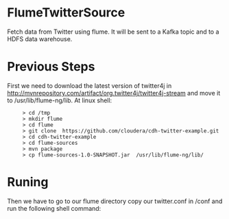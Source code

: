 # FlumeTwitterSource
Fetch data from Twitter using flume. It will be sent to a Kafka topic and to a HDFS data warehouse.
# Previous Steps
First we need to download the latest version of twitter4j in http://mvnrepository.com/artifact/org.twitter4j/twitter4j-stream
and move it to /usr/lib/flume-ng/lib. At linux shell:

         > cd /tmp
         > mkdir flume
         > cd flume
         > git clone  https://github.com/cloudera/cdh-twitter-example.git
         > cd cdh-twitter-example
         > cd flume-sources
         > mvn package
         > cp flume-sources-1.0-SNAPSHOT.jar  /usr/lib/flume-ng/lib/
 
# Runing
 
 Then we have to go to our flume directory copy our twitter.conf in /conf and run the following shell command:
 
 
